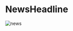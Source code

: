 # NewsHeadline

![news](https://user-images.githubusercontent.com/9863262/87423621-35006100-c5f8-11ea-8ba8-bb8d965831d7.png)
